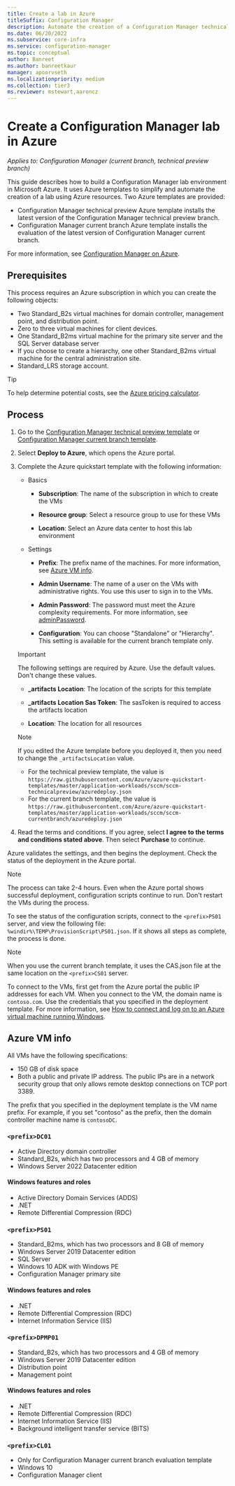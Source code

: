 ```yaml
---
title: Create a lab in Azure
titleSuffix: Configuration Manager
description: Automate the creation of a Configuration Manager technical preview lab or current branch evaluation lab using Azure templates
ms.date: 06/20/2022
ms.subservice: core-infra
ms.service: configuration-manager
ms.topic: conceptual
author: Banreet
ms.author: banreetkaur
manager: apoorvseth
ms.localizationpriority: medium
ms.collection: tier3
ms.reviewer: mstewart,aaroncz 
---
```


# Create a Configuration Manager lab in Azure

*Applies to: Configuration Manager (current branch, technical preview branch)*

<!--3556017
> [!Important]
> As of June 20, 2022, there is a known issue with the Azure templates for lab environments. We are working on resolving the issue and we will update this message when it's resolved. For more information, see [known issues](#known-issues). <!--icm 314312504-->

This guide describes how to build a Configuration Manager lab environment in Microsoft Azure. It uses Azure templates to simplify and automate the creation of a lab using Azure resources. Two Azure templates are provided: 

- Configuration Manager technical preview Azure template installs the latest version of the Configuration Manager technical preview branch.
- Configuration Manager current branch Azure template installs the evaluation of the latest version of Configuration Manager current branch. 

For more information, see [Configuration Manager on Azure](../understand/configuration-manager-on-azure.yml).



## Prerequisites

This process requires an Azure subscription in which you can create the following objects: 
- Two Standard_B2s virtual machines for domain controller, management point, and distribution point. 
- Zero to three virtual machines for client devices.
- One Standard_B2ms virtual machine for the primary site server and the SQL Server database server
- If you choose to create a hierarchy, one other Standard_B2ms virtual machine for the central administration site.
- Standard_LRS storage account.

> [!Tip]  
> To help determine potential costs, see the [Azure pricing calculator](https://azure.microsoft.com/pricing/calculator/).  



## Process

1. Go to the [Configuration Manager technical preview template](https://azure.microsoft.com/resources/templates/sccm-technicalpreview/) or [Configuration Manager current branch template](https://azure.microsoft.com/resources/templates/sccm-currentbranch/).  

2. Select **Deploy to Azure**, which opens the Azure portal.  

3. Complete the Azure quickstart template with the following information:

    - Basics  

        - **Subscription**: The name of the subscription in which to create the VMs  

        - **Resource group**: Select a resource group to use for these VMs  

        - **Location**: Select an Azure data center to host this lab environment  

    - Settings  

        - **Prefix**: The prefix name of the machines. For more information, see [Azure VM info](#azure-vm-info).  

        - **Admin Username**: The name of a user on the VMs with administrative rights. You use this user to sign in to the VMs.  

        - **Admin Password**: The password must meet the Azure complexity requirements. For more information, see [adminPassword](/rest/api/compute/virtualmachines/createorupdate#osprofile).  
        
        -  **Configuration**: You can choose "Standalone" or "Hierarchy". This setting is available for the current branch template only. 

    > [!Important]  
    > The following settings are required by Azure. Use the default values. Don't change these values.  
    > 
    > - **\_artifacts Location**: The location of the scripts for this template <!-- https://raw.githubusercontent.com/Azure/azure-quickstart-templates/master/sccm-technicalpreview/ -->  
    >
    > - **\_artifacts Location Sas Token**: The sasToken is required to access the artifacts location  
    > 
    > - **Location**: The location for all resources

    > [!NOTE]
    > If you edited the Azure template before you deployed it, then you need to change the `_artifactsLocation` value.
    >
    > - For the technical preview template, the value is `https://raw.githubusercontent.com/Azure/azure-quickstart-templates/master/application-workloads/sccm/sccm-technicalpreview/azuredeploy.json`
    > - For the current branch template, the value is `https://raw.githubusercontent.com/Azure/azure-quickstart-templates/master/application-workloads/sccm/sccm-currentbranch/azuredeploy.json`

4. Read the terms and conditions. If you agree, select **I agree to the terms and conditions stated above**. Then select **Purchase** to continue. 

Azure validates the settings, and then begins the deployment. Check the status of the deployment in the Azure portal. 

> [!NOTE]
> The process can take 2-4 hours. Even when the Azure portal shows successful deployment, configuration scripts continue to run. Don't restart the VMs during the process.

To see the status of the configuration scripts, connect to the `<prefix>PS01` server, and view the following file: `%windir%\TEMP\ProvisionScript\PS01.json`. If it shows all steps as complete, the process is done.

> [!NOTE]
> When you use the current branch template, it uses the CAS.json file at the same location on the `<prefix>CS01` server.

To connect to the VMs, first get from the Azure portal the public IP addresses for each VM. When you connect to the VM, the domain name is `contoso.com`. Use the credentials that you specified in the deployment template. For more information, see [How to connect and log on to an Azure virtual machine running Windows](/azure/virtual-machines/windows/connect-logon).



## Azure VM info

All  VMs have the following specifications:
- 150 GB of disk space
- Both a public and private IP address. The public IPs are in a network security group that only allows remote desktop connections on TCP port 3389. 

The prefix that you specified in the deployment template is the VM name prefix. For example, if you set "contoso" as the prefix, then the domain controller machine name is `contosoDC`.


### `<prefix>DC01`

- Active Directory domain controller
- Standard_B2s, which has two processors and 4 GB of memory
- Windows Server 2022 Datacenter edition

#### Windows features and roles
- Active Directory Domain Services (ADDS)
- .NET
- Remote Differential Compression (RDC)


### `<prefix>PS01`

- Standard_B2ms, which has two processors and 8 GB of memory
- Windows Server 2019 Datacenter edition
- SQL Server
- Windows 10 ADK with Windows PE 
- Configuration Manager primary site

#### Windows features and roles
- .NET
- Remote Differential Compression (RDC) 
- Internet Information Service (IIS)


### `<prefix>DPMP01`

- Standard_B2s, which has two processors and 4 GB of memory
- Windows Server 2019 Datacenter edition
- Distribution point
- Management point

#### Windows features and roles
- .NET
- Remote Differential Compression (RDC) 
- Internet Information Service (IIS)
- Background intelligent transfer service (BITS)

### `<prefix>CL01` 

- Only for Configuration Manager current branch evaluation template
- Windows 10
- Configuration Manager client

<!--icm 314312504
## Known issues
<!--icm 314312504
As of June 20, 2022, there is a known issue with the Azure templates for lab environments. We are working on resolving the issue and we will update this message when it's resolved. This issue occurs during deployment of the template and the following error message is displayed:

```text
{
"status": "Failed",
"error": {
"code": "VMExtensionProvisioningError",
"message": "VM has reported a failure when processing extension 'WorkFlow'. Error message: \"DSC Configuration 'Configuration' completed with error(s). Following are the first few: Failed to create an object of PowerShell class SetupDomain. The SendConfigurationApply function did not succeed. LCM failed to start desired state configuration manually.\"\r\n\r\nMore information on troubleshooting is available at https://aka.ms/VMExtensionDSCWindowsTroubleshoot "
}
}

```
-->